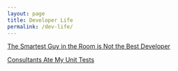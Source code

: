 ```yaml
---
layout: page
title: Developer Life
permalink: /dev-life/
---
```

[The Smartest Guy in the Room is Not the Best Developer](/smartest-guy-in-the-room-not-the-best-developer/)

[Consultants Ate My Unit Tests](/consultants-ate-my-unit-tests/)
